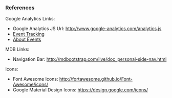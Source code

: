 ### References

Google Analytics Links:
  - Google Analytics JS Url: http://www.google-analytics.com/analytics.js
  - [Event Tracking](https://developers.google.com/analytics/devguides/collection/analyticsjs/events)
  - [About Events](https://support.google.com/analytics/answer/1033068)

MDB Links:
  - Navigation Bar: http://mdbootstrap.com/live/doc_personal-side-nav.html

Icons:
  - Font Awesome Icons: http://fortawesome.github.io/Font-Awesome/icons/
  - Google Material Design Icons: https://design.google.com/icons/


